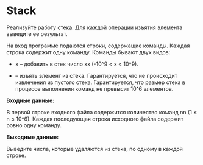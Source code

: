 # Stack

Реализуйте работу стека. Для каждой операции изъятия элемента выведите ее результат.

На вход программе подаются строки, содержащие команды. Каждая строка содержит одну команду. Команды бывают двух видов:

+ x – добавить в стек число xx (-10^9 < x < 10^9).
- – изъять элемент из стека. Гарантируется, что не происходит извлечения из пустого стека.
Гарантируется, что размер стека в процессе выполнения команд не превысит 10^6 элементов.

<b>Входные данные:</b>

В первой строке входного файла содержится количество команд nn (1 ≤ n ≤ 10^6). Каждая последующая строка исходного файла содержит ровно одну команду.

<b>Выходные данные:</b>

Выведите числа, которые удаляются из стека, по одному в каждой строке.
